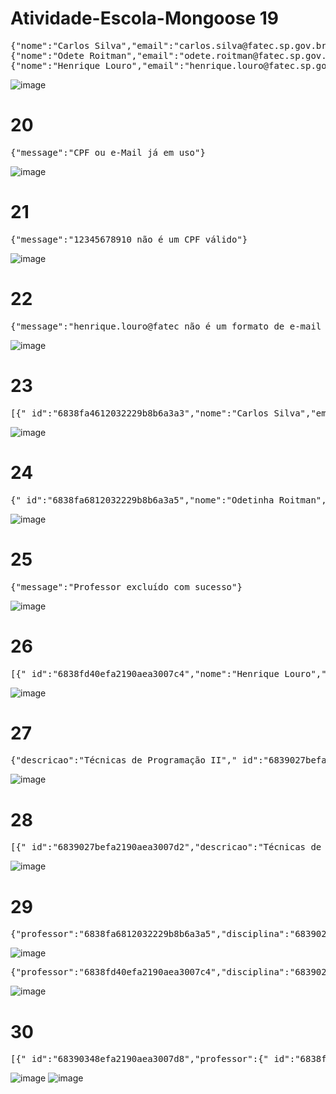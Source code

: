 ﻿# Atividade-Escola-Mongoose 19
<pre>
{"nome":"Carlos Silva","email":"carlos.silva@fatec.sp.gov.br","cpf":"63479695051","_id":"6838fa4612032229b8b6a3a3","__v":0}
{"nome":"Odete Roitman","email":"odete.roitman@fatec.sp.gov.br","cpf":"32082128016","_id":"6838fa6812032229b8b6a3a5","__v":0}
{"nome":"Henrique Louro","email":"henrique.louro@fatec.sp.gov.br","cpf":"07494812857","_id":"6838fd40efa2190aea3007c4","__v":0}
</pre>
![image](https://github.com/user-attachments/assets/a8fd0508-5da6-4d17-b88b-c494162bcaaa)


# 20
<pre>
{"message":"CPF ou e-Mail já em uso"}
</pre>
![image](https://github.com/user-attachments/assets/3372d30d-9c18-4248-832a-0406b3d51517)


# 21
<pre>
{"message":"12345678910 não é um CPF válido"}
</pre>
![image](https://github.com/user-attachments/assets/ceee371a-e17b-4c82-8bbe-79e542e7096b)


# 22
<pre>
{"message":"henrique.louro@fatec não é um formato de e-mail válido"}
</pre>
![image](https://github.com/user-attachments/assets/855c1689-0f9e-4120-a361-a4a80121fb0f)


# 23
<pre>
[{"_id":"6838fa4612032229b8b6a3a3","nome":"Carlos Silva","email":"carlos.silva@fatec.sp.gov.br","cpf":"63479695051","__v":0},{"_id":"6838fd40efa2190aea3007c4","nome":"Henrique Louro","email":"henrique.louro@fatec.sp.gov.br","cpf":"07494812857","__v":0},{"_id":"6838fa6812032229b8b6a3a5","nome":"Odete Roitman","email":"odete.roitman@fatec.sp.gov.br","cpf":"32082128016","__v":0}]
</pre>
![image](https://github.com/user-attachments/assets/e9787996-7d82-41f9-8c7e-8cec1cad757e)


# 24
<pre>
{"_id":"6838fa6812032229b8b6a3a5","nome":"Odetinha Roitman","email":"odetinha.roitman@fatec.sp.gov.br","cpf":"32082128016","__v":0}
</pre>
![image](https://github.com/user-attachments/assets/1042dcc8-ccc1-48df-bc94-fcb90bfeb3fd)


# 25
<pre>
{"message":"Professor excluído com sucesso"}
</pre>
![image](https://github.com/user-attachments/assets/c7f6eb6e-6956-4bc1-9ecc-244284e793e7)


# 26
<pre>
[{"_id":"6838fd40efa2190aea3007c4","nome":"Henrique Louro","email":"henrique.louro@fatec.sp.gov.br","cpf":"07494812857","__v":0},{"_id":"6838fa6812032229b8b6a3a5","nome":"Odetinha Roitman","email":"odetinha.roitman@fatec.sp.gov.br","cpf":"32082128016","__v":0}]
</pre>
![image](https://github.com/user-attachments/assets/13ee5e38-b1e7-4489-b62d-9fd8f35cb7ea)


# 27
<pre>
{"descricao":"Técnicas de Programação II","_id":"6839027befa2190aea3007d2","__v":0}
</pre>
![image](https://github.com/user-attachments/assets/f14738a3-d459-4808-a16b-aa050e47c7dc)


# 28
<pre>
[{"_id":"6839027befa2190aea3007d2","descricao":"Técnicas de Programação II","__v":0}]
</pre>
![image](https://github.com/user-attachments/assets/f495ecfa-9eaa-47e2-8af6-629624c240b0)


# 29
<pre>
{"professor":"6838fa6812032229b8b6a3a5","disciplina":"6839027befa2190aea3007d2","_id":"68390348efa2190aea3007d8","__v":0}
</pre>
![image](https://github.com/user-attachments/assets/1d360d71-8002-4403-a43b-584d8423a426)
<pre>
{"professor":"6838fd40efa2190aea3007c4","disciplina":"6839027befa2190aea3007d2","_id":"683906b8efa2190aea3007dc","__v":0}
</pre>
![image](https://github.com/user-attachments/assets/edb236e8-3134-47d2-b4c6-31a87ef0681d)


# 30
<pre>
[{"_id":"68390348efa2190aea3007d8","professor":{"_id":"6838fa6812032229b8b6a3a5","nome":"Odetinha Roitman","email":"odetinha.roitman@fatec.sp.gov.br","cpf":"32082128016","__v":0},"disciplina":{"_id":"6839027befa2190aea3007d2","descricao":"Técnicas de Programação II","__v":0}},{"_id":"683906b8efa2190aea3007dc","professor":{"_id":"6838fd40efa2190aea3007c4","nome":"Henrique Louro","email":"henrique.louro@fatec.sp.gov.br","cpf":"07494812857","__v":0},"disciplina":{"_id":"6839027befa2190aea3007d2","descricao":"Técnicas de Programação II","__v":0}}]
</pre>
![image](https://github.com/user-attachments/assets/c806db96-3634-4cc3-8f6a-f974f8652251)
![image](https://github.com/user-attachments/assets/6e09e880-35ec-4476-bdea-a09532eddf4d)


